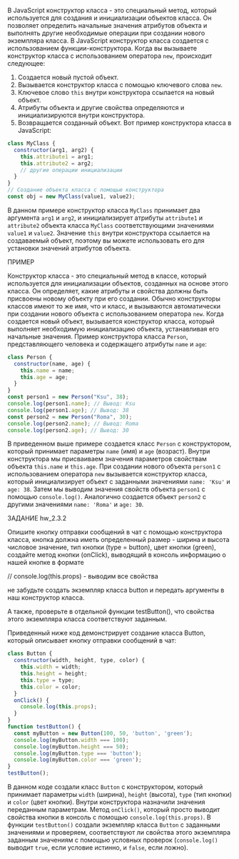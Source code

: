 В JavaScript конструктор класса - это специальный метод, который используется для создания и инициализации объектов класса.
Он позволяет определить начальные значения атрибутов объекта и выполнять другие необходимые операции при создании
нового экземпляра класса.
В JavaScript конструктор класса создается с использованием функции-конструктора.
Когда вы вызываете конструктор класса с использованием оператора `new`, происходит следующее:

1. Создается новый пустой объект.
2. Вызывается конструктор класса с помощью ключевого слова `new`.
3. Ключевое слово `this` внутри конструктора ссылается на новый объект.
4. Атрибуты объекта и другие свойства определяются и инициализируются внутри конструктора.
5. Возвращается созданный объект.
   Вот пример конструктора класса в JavaScript:

```javascript
class MyClass {
  constructor(arg1, arg2) {
    this.attribute1 = arg1;
    this.attribute2 = arg2;
    // другие операции инициализации
  }
}
// Создание объекта класса с помощью конструктора
const obj = new MyClass(value1, value2);
```

В данном примере конструктор класса `MyClass` принимает два аргумента `arg1` и `arg2`,
и инициализирует атрибуты `attribute1` и `attribute2` объекта класса `MyClass` соответствующими значениями `value1` и `value2`.
Значение `this` внутри конструктора ссылается на создаваемый объект, поэтому вы можете использовать его для установки значений атрибутов объекта.

ПРИМЕР

Конструктор класса - это специальный метод в классе, который используется для инициализации объектов, созданных на основе этого класса. Он определяет, какие атрибуты и свойства должны быть присвоены новому объекту при его создании.
Обычно конструкторы классов имеют то же имя, что и класс, и вызываются автоматически при создании нового объекта с использованием оператора `new`. Когда создается новый объект, вызывается конструктор класса, который выполняет необходимую инициализацию объекта, устанавливая его начальные значения.
Пример конструктора класса `Person`, представляющего человека и содержащего атрибуты `name` и `age`:

```javascript
class Person {
  constructor(name, age) {
    this.name = name;
    this.age = age;
  }
}
const person1 = new Person("Ksu", 38);
console.log(person1.name); // Вывод: Ksu
console.log(person1.age); // Вывод: 38
const person2 = new Person("Roma", 30);
console.log(person2.name); // Вывод: Roma
console.log(person2.age); // Вывод: 30
```

В приведенном выше примере создается класс `Person` с конструктором, который принимает параметры `name` (имя) и `age` (возраст). Внутри конструктора мы присваиваем значения параметров свойствам объекта `this.name` и `this.age`. При создании нового объекта `person1` с использованием оператора `new` вызывается конструктор класса, который инициализирует объект с заданными значениями `name: 'Ksu'` и `age: 38`.
Затем мы выводим значения свойств объекта `person1` с помощью `console.log()`. Аналогично создается объект `person2` с другими значениями `name: 'Roma'` и `age: 30`.

ЗАДАНИЕ hw_2.3.2

Опишите кнопку отправки сообщений в чат с помощью конструктора класса, кнопка должна иметь определенный размер - ширина и высота числовое значение, тип кнопки (type = button), цвет кнопки (green), создайте метод кнопки (onClick), выводящий в консоль информацию о нашей кнопке в формате 

// console.log(this.props) - выводим все свойства

не забудьте создать экземпляр класса button и передать аргументы в наш конструктор класса. 

А также, проверьте в отдельной функции testButton(), что свойства этого экземпляра класса соответствуют заданным.

Приведенный ниже код демонстрирует создание класса Button, который описывает кнопку отправки сообщений в чат:
```javascript
class Button {
  constructor(width, height, type, color) {
    this.width = width;
    this.height = height;
    this.type = type;
    this.color = color;
  }
  onClick() {
    console.log(this.props);
  }
}
function testButton() {
  const myButton = new Button(100, 50, 'button', 'green');
  console.log(myButton.width === 100);
  console.log(myButton.height === 50);
  console.log(myButton.type === 'button');
  console.log(myButton.color === 'green');
}
testButton();
```
В данном коде создали класс `Button` с конструктором, который принимает параметры `width` (ширина), `height` (высота), `type` (тип кнопки) и `color` (цвет кнопки). Внутри конструктора назначили значения переданным параметрам. 
Метод `onClick()`, который просто выводит свойства кнопки в консоль с помощью `console.log(this.props)`.
В функции `testButton()` создали экземпляр класса `Button` с заданными значениями и проверяем, соответствуют ли свойства этого экземпляра заданным значениям с помощью условных проверок (`console.log()` выводит `true`, если условие истинно, и `false`, если ложно).